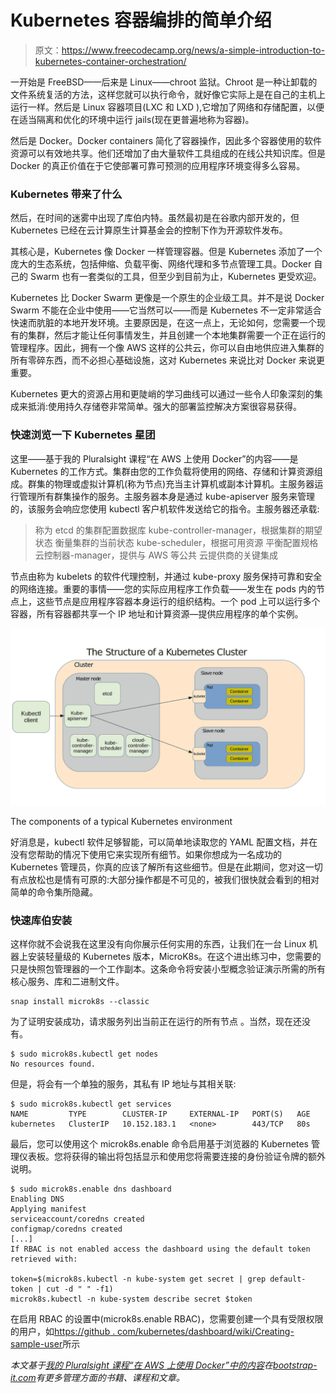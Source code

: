 # Kubernetes 容器编排的简单介绍

> 原文：<https://www.freecodecamp.org/news/a-simple-introduction-to-kubernetes-container-orchestration/>

一开始是 FreeBSD——后来是 Linux——chroot 监狱。Chroot 是一种让卸载的文件系统复活的方法，这样您就可以执行命令，就好像它实际上是在自己的主机上运行一样。然后是 Linux 容器项目(LXC 和 LXD ),它增加了网络和存储配置，以便在适当隔离和优化的环境中运行 jails(现在更普遍地称为容器)。

然后是 Docker。Docker containers 简化了容器操作，因此多个容器使用的软件资源可以有效地共享。他们还增加了由大量软件工具组成的在线公共知识库。但是 Docker 的真正价值在于它使部署可靠可预测的应用程序环境变得多么容易。

### Kubernetes 带来了什么

然后，在时间的迷雾中出现了库伯内特。虽然最初是在谷歌内部开发的，但 Kubernetes 已经在云计算原生计算基金会的控制下作为开源软件发布。

其核心是，Kubernetes 像 Docker 一样管理容器。但是 Kubernetes 添加了一个庞大的生态系统，包括伸缩、负载平衡、网络代理和多节点管理工具。Docker 自己的 Swarm 也有一套类似的工具，但至少到目前为止，Kubernetes 更受欢迎。

Kubernetes 比 Docker Swarm 更像是一个原生的企业级工具。并不是说 Docker Swarm 不能在企业中使用——它当然可以——而是 Kubernetes 不一定非常适合快速而肮脏的本地开发环境。主要原因是，在这一点上，无论如何，您需要一个现有的集群，然后才能让任何事情发生，并且创建一个本地集群需要一个正在运行的管理程序。因此，拥有一个像 AWS 这样的公共云，你可以自由地供应进入集群的所有零碎东西，而不必担心基础设施，这对 Kubernetes 来说比对 Docker 来说更重要。

Kubernetes 更大的资源占用和更陡峭的学习曲线可以通过一些令人印象深刻的集成来抵消:使用持久存储卷非常简单。强大的部署监控解决方案很容易获得。

### 快速浏览一下 Kubernetes 星团

这里——基于我的 Pluralsight 课程“在 AWS 上使用 Docker”的内容——是 Kubernetes 的工作方式。集群由您的工作负载将使用的网络、存储和计算资源组成。群集的物理或虚拟计算机(称为节点)充当主计算机或副本计算机。主服务器运行管理所有群集操作的服务。主服务器本身是通过 kube-apiserver 服务来管理的，该服务会响应您使用 kubectl 客户机软件发送给它的指令。主服务器还承载:

> 称为 etcd
> 的集群配置数据库 kube-controller-manager，根据集群的期望状态
> 衡量集群的当前状态
> kube-scheduler，根据可用资源
> 平衡配置规格
> 云控制器-manager，提供与 AWS 等公共
> 云提供商的关键集成

节点由称为 kubelets 的软件代理控制，并通过 kube-proxy 服务保持可靠和安全的网络连接。重要的事情——您的实际应用程序工作负载——发生在 pods 内的节点上，这些节点是应用程序容器本身运行的组织结构。一个 pod 上可以运行多个容器，所有容器都共享一个 IP 地址和计算资源—提供应用程序的单个实例。

![cluster](img/f525b7472fad59c2986eadade10b465b.png)

The components of a typical Kubernetes environment

好消息是，kubectl 软件足够智能，可以简单地读取您的 YAML 配置文档，并在没有您帮助的情况下使用它来实现所有细节。如果你想成为一名成功的 Kubernetes 管理员，你真的应该了解所有这些细节。但是在此期间，您对这一切有点放松也是情有可原的:大部分操作都是不可见的，被我们很快就会看到的相对简单的命令集所隐藏。

### 快速库伯安装

这样你就不会说我在这里没有向你展示任何实用的东西，让我们在一台 Linux 机器上安装轻量级的 Kubernetes 版本，MicroK8s。在这个进出练习中，您需要的只是快照包管理器的一个工作副本。这条命令将安装小型概念验证演示所需的所有核心服务、库和二进制文件。

```
snap install microk8s --classic
```

为了证明安装成功，请求服务列出当前正在运行的所有节点
。当然，现在还没有。

```
$ sudo microk8s.kubectl get nodes
No resources found.
```

但是，将会有一个单独的服务，其私有 IP 地址与其相关联:

```
$ sudo microk8s.kubectl get services
NAME         TYPE        CLUSTER-IP     EXTERNAL-IP   PORT(S)   AGE
kubernetes   ClusterIP   10.152.183.1   <none>        443/TCP   80s
```

最后，您可以使用这个 microk8s.enable 命令启用基于浏览器的 Kubernetes 管理仪表板。您将获得的输出将包括显示和使用您将需要连接的身份验证令牌的额外说明。

```
$ sudo microk8s.enable dns dashboard
Enabling DNS
Applying manifest
serviceaccount/coredns created
configmap/coredns created
[...]
If RBAC is not enabled access the dashboard using the default token retrieved with:

token=$(microk8s.kubectl -n kube-system get secret | grep default-token | cut -d " " -f1)
microk8s.kubectl -n kube-system describe secret $token
```

在启用 RBAC 的设置中(microk8s.enable RBAC)，您需要创建一个具有受限权限的用户，如[https://github . com/kubernetes/dashboard/wiki/Creating-sample-user](https://github.com/kubernetes/dashboard/wiki/Creating-sample-user)所示

*本文基于[我的 Pluralsight 课程“在 AWS 上使用 Docker”中的内容](https://pluralsight.pxf.io/nZgKx)在[bootstrap-it.com](https://bootstrap-it.com)有更多管理方面的书籍、课程和文章。*